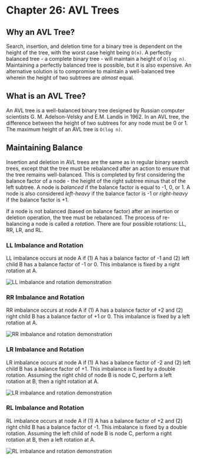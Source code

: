 # Chapter 26: AVL Trees

## Why an AVL Tree?

Search, insertion, and deletion time for a binary tree is dependent on the height of the tree, with the worst case height
being `O(n)`. A perfectly balanced tree - a complete binary tree - will maintain a height of `O(log n)`. Maintaining a
perfectly balanced tree is possible, but it is also expensive. An alternative solution is to compromise to maintain a 
well-balanced tree wherein the height of two subtrees are *almost* equal.

## What is an AVL Tree?

An AVL tree is a well-balanced binary tree designed by Russian computer scientists G. M. Adelson-Velsky and E.M. Landis
in 1962. In an AVL tree, the difference between the height of two subtrees for any node must be 0 or 1. The maximum 
height of an AVL tree is `O(log n)`.

## Maintaining Balance

Insertion and deletion in AVL trees are the same as in regular binary search trees, except that the tree must be 
rebalanced after an action to ensure that the tree remains well-balanced. This is completed by first considering the 
balance factor of a node - the height of the right subtree minus that of the left subtree. A node is *balanced* if the
balance factor is equal to -1, 0, or 1. A node is also considered *left-heavy* if the balance factor is -1 or 
*right-heavy* if the balance factor is +1.

If a node is not balanced (based on balance factor) after an insertion or deletion operation, the tree must be 
rebalanced. The process of re-balancing a node is called a *rotation*. There are four possible rotations: LL, RR, LR, 
and RL.

### LL Imbalance and Rotation

LL imbalance occurs at node A if (1) A has a balance factor of -1 and (2) left child B has a balance factor of -1 or 0.
This imbalance is fixed by a right rotation at A.

![LL imbalance and rotation demonstration](https://i.imgur.com/IwL23VF.png)

### RR Imbalance and Rotation

RR imbalance occurs at node A if (1) A has a balance factor of +2 and (2) right child B has a balance factor of +1 or 0.
This imbalance is fixed by a left rotation at A.

![RR imbalance and rotation demonstration](https://i.imgur.com/yrnrUqY.png)

### LR Imbalance and Rotation

LR imbalance occurs at node A if (1) A has a balance factor of -2 and (2) left child B has a balance factor of +1. This
imbalance is fixed by a double rotation. Assuming the right child of node B is node C, perform a left rotation at B, 
then a right rotation at A.

![LR imbalance and rotation demonstration](https://i.imgur.com/r7tmIla.png)

### RL Imbalance and Rotation

RL imbalance occurs at node A if (1) A has a balance factor of +2 and (2) right child B has a balance factor of -1. This
imbalance is fixed by a double rotation. Assuming the left child of node B is node C, perform a right rotation at B,
then a left rotation at A.

![RL imbalance and rotation demonstration](https://i.imgur.com/tHjpas2.png)